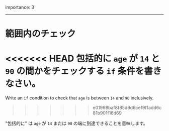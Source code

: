 importance: 3

---

# 範囲内のチェック

<<<<<<< HEAD
包括的に `age` が `14` と `90` の間かをチェックする `if` 条件を書きなさい。
=======
Write an `if` condition to check that `age` is between `14` and `90` inclusively.
>>>>>>> e01998baf8f85d9d6cef9f1add6c81b901f16d69

"包括的に" は `age` が `14` または `90` の端に到達できることを意味します。
